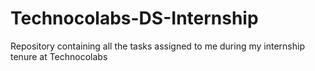 # Technocolabs-DS-Internship
Repository containing all the tasks assigned to me during my internship tenure at Technocolabs
